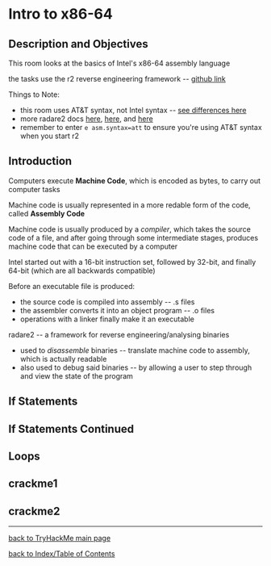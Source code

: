 # Intro to x86-64

## Description and Objectives

This room looks at the basics of Intel's x86-64 assembly language

the tasks use the r2 reverse engineering framework -- [github link](https://github.com/radare/radare2)

Things to Note:
* this room uses AT&T syntax, not Intel syntax -- [see differences here](http://web.mit.edu/rhel-doc/3/rhel-as-en-3/i386-syntax.html)
* more radare2 docs [here](https://github.com/radare/radare2/blob/master/doc/intro.md), [here](https://gist.github.com/williballenthin/6857590dab3e2a6559d7), and [here](https://web.archive.org/web/20180312191821/http://www.radare.org/get/THC2018.pdf)
* remember to enter `e asm.syntax=att` to ensure you're using AT&T syntax when you start r2

## Introduction

Computers execute **Machine Code**, which is encoded as bytes, to carry out computer tasks

Machine code is usually represented in a more redable form of the code, called **Assembly Code**

Machine code is usually produced by a *compiler*, which takes the source code of a 
file, and after going through some intermediate stages, produces machine code that can be executed
by a computer

Intel started out with a 16-bit instruction set, followed by 32-bit, and finally 64-bit (which 
are all backwards compatible)

Before an executable file is produced:
* the source code is compiled into assembly -- .s files
* the assembler converts it into an object program -- .o files
* operations with a linker finally make it an executable

radare2 -- a framework for reverse engineering/analysing binaries
* used to *disassemble* binaries -- translate machine code to assembly, which is actually readable
* also used to debug said binaries -- by allowing a user to step through and view the state of the program


## If Statements


## If Statements Continued


## Loops


## crackme1


## crackme2



---
[back to TryHackMe main page](thm.md)

[back to Index/Table of Contents](index.md)
